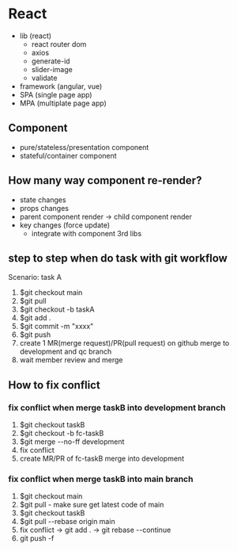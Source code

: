 # React
- lib (react)
  - react router dom
  - axios
  - generate-id
  - slider-image
  - validate
- framework (angular, vue)
- SPA (single page app)
- MPA (multiplate page app)

## Component
- pure/stateless/presentation component 
- stateful/container component

## How many way component re-render?
- state changes
- props changes
- parent component render -> child component render
- key changes (force update)
  - integrate with component 3rd libs

## step to step when do task with git workflow
Scenario: task A
1. $git checkout main
2. $git pull
3. $git checkout -b taskA
4. $git add .
5. $git commit -m "xxxx"
6. $git push
7. create 1 MR(merge request)/PR(pull request) on github merge to development and qc branch
8. wait member review and merge 

## How to fix conflict
### fix conflict when merge taskB into development branch
1. $git checkout taskB
2. $git checkout -b fc-taskB
3. $git merge --no-ff development
4. fix conflict 
5. create MR/PR of fc-taskB merge into development
### fix conflict when merge taskB into main branch
1. $git checkout main
2. $git pull - make sure get latest code of main
3. $git checkout taskB
4. $git pull --rebase origin main
5. fix conflict -> git add . -> git rebase --continue
6. git push -f

